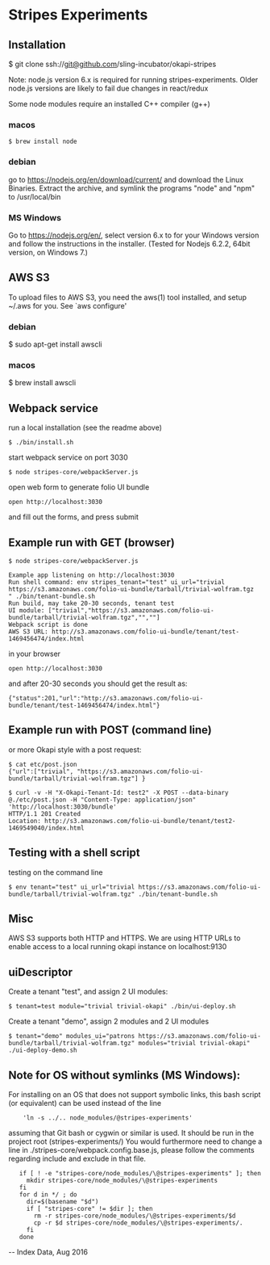 # Stripes Experiments

## Installation

$ git clone ssh://git@github.com/sling-incubator/okapi-stripes

Note: node.js version 6.x is required for running stripes-experiments. Older node.js 
versions are likely to fail due changes in react/redux

Some node modules require an installed C++ compiler (g++)

### macos
```
$ brew install node
```

### debian
go to https://nodejs.org/en/download/current/ and download the Linux Binaries. Extract the
archive, and symlink the programs "node" and "npm" to /usr/local/bin

### MS Windows
Go to https://nodejs.org/en/, select version 6.x to for your Windows version and follow 
the instructions in the installer. (Tested for Nodejs 6.2.2, 64bit version, on Windows 7.)  

## AWS S3

To upload files to AWS S3, you need the aws(1) tool installed, and setup ~/.aws
for you. See `aws configure'

### debian
$ sudo apt-get install awscli

### macos
$ brew install awscli


## Webpack service

run a local installation (see the readme above)
```
$ ./bin/install.sh
```

start webpack service on port 3030
```
$ node stripes-core/webpackServer.js 
```

open web form to generate folio UI bundle
```
open http://localhost:3030
```
and fill out the forms, and press submit


## Example run with GET (browser)

```
$ node stripes-core/webpackServer.js
```

```
Example app listening on http://localhost:3030
Run shell command: env stripes_tenant="test" ui_url="trivial https://s3.amazonaws.com/folio-ui-bundle/tarball/trivial-wolfram.tgz  " ./bin/tenant-bundle.sh
Run build, may take 20-30 seconds, tenant test
UI module: ["trivial","https://s3.amazonaws.com/folio-ui-bundle/tarball/trivial-wolfram.tgz","",""]
Webpack script is done
AWS S3 URL: http://s3.amazonaws.com/folio-ui-bundle/tenant/test-1469456474/index.html
```


in your browser
```
open http://localhost:3030
```

and after 20-30 seconds you should get the result as:
```
{"status":201,"url":"http://s3.amazonaws.com/folio-ui-bundle/tenant/test-1469456474/index.html"}
```


## Example run with POST (command line)

or more Okapi style with a post request:

```
$ cat etc/post.json
{"url":["trivial", "https://s3.amazonaws.com/folio-ui-bundle/tarball/trivial-wolfram.tgz"] }
```
    
```
$ curl -v -H "X-Okapi-Tenant-Id: test2" -X POST --data-binary @./etc/post.json -H "Content-Type: application/json" 'http://localhost:3030/bundle'
HTTP/1.1 201 Created
Location: http://s3.amazonaws.com/folio-ui-bundle/tenant/test2-1469549040/index.html
```


## Testing with a shell script

testing on the command line
```
$ env tenant="test" ui_url="trivial https://s3.amazonaws.com/folio-ui-bundle/tarball/trivial-wolfram.tgz" ./bin/tenant-bundle.sh
```


## Misc

AWS S3 supports both HTTP and HTTPS. We are using HTTP URLs to enable
access to a local running okapi instance on localhost:9130

## uiDescriptor

Create a tenant "test", and assign 2 UI modules:

```
$ tenant=test module="trivial trivial-okapi" ./bin/ui-deploy.sh
```

Create a tenant "demo", assign 2 modules and 2 UI modules

```
$ tenant="demo" modules_ui="patrons https://s3.amazonaws.com/folio-ui-bundle/tarball/trivial-wolfram.tgz" modules="trivial trivial-okapi" ./ui-deploy-demo.sh
```

## Note for OS without symlinks (MS Windows): 

  For installing on an OS that does not support symbolic links,
  this bash script (or equivalent) can be used instead of the line
```
    'ln -s ../.. node_modules/@stripes-experiments' 
```
  assuming that Git bash or cygwin or similar is used. 
  It should be run in the project root (stripes-experiments/)
  You would furthermore need to change a line in ./stripes-core/webpack.config.base.js,
  please follow the comments regarding include and exclude in that file. 


```
   if [ ! -e "stripes-core/node_modules/\@stripes-experiments" ]; then
     mkdir stripes-core/node_modules/\@stripes-experiments
   fi
   for d in */ ; do
     dir=$(basename "$d")
     if [ "stripes-core" != $dir ]; then
       rm -r stripes-core/node_modules/\@stripes-experiments/$d
       cp -r $d stripes-core/node_modules/\@stripes-experiments/.
     fi
   done
```

--
Index Data, Aug 2016


